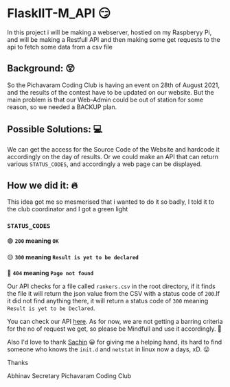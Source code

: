 # FlaskIIT-M_API 😏
In this project i will be making a webserver, hostied on my Raspberyy Pi, and will be making a Restfull API and then making some get requests to the api to fetch some data from a csv file

## Background: 😲
So the Pichavaram Coding Club is having an event on 28th of August 2021, and the results of the contest have to be updated on our website.
But the main problem is that our Web-Admin could be out of station for some reason, so we needed a BACKUP plan.

## Possible Solutions: 💻
We can get the access for the Source Code of the Website and hardcode it accordingly on the day of results.
Or we could make an API that can return various `STATUS_CODES`, and accordingly a web page can be displayed.


## How we did it: 🔥
This idea got me so mesmerised that i wanted to do it so badly, I told it to the club coordinator and I got a green light

### `STATUS_CODES`
🟢 **`200` meaning `OK`**

🟡 **`300` meaning `Result is yet to be declared`**

🔴 **`404` meaning `Page not found`**

Our API checks for a file called `rankers.csv` in the root directory, if it finds the file it will return the json value from the CSV with a status code of `200`.If it did not find anything there, it will return a status code of `300` meaning `Result is yet to be Declared`.

You can check our API [here](http://iot.ccnet.in:105/rankers).
As for now, we are not getting a barring criteria for the no of request we get, so please be Mindfull and use it accordingly. 🥲

Also I'd love to thank [Sachin](https://github.com/thesachinsingh) 😀 for giving me a helping hand, its hard to find someone who knows the `init.d` and `netstat` in linux now a days, xD. 😜

Thanks

Abhinav
Secretary
Pichavaram Coding Club
